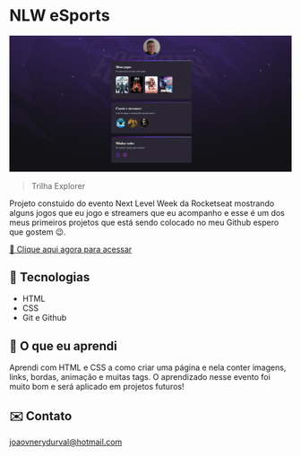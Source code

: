 # NLW eSports 

![preview](Preview.png)

> Trilha Explorer

Projeto constuido do evento Next Level Week da Rocketseat mostrando alguns jogos que eu jogo e streamers que eu acompanho e esse é um dos meus primeiros projetos que está sendo colocado no meu Github espero que gostem  😉.

[ 🔗 Clique aqui agora para acessar](https://mrsulyvahn.github.io/eSports/)

## 🔨 Tecnologias

- HTML
- CSS
- Git e Github

##  📖 O que eu aprendi

Aprendi com HTML e CSS a como criar uma página e nela conter imagens, links, bordas, animação e muitas tags. O aprendizado nesse evento foi muito bom e será aplicado em projetos futuros! 

##  ✉️ Contato

joaovnerydurval@hotmail.com
